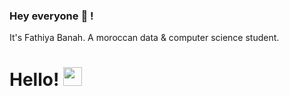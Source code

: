### Hey everyone 👋 !

It's Fathiya Banah. A moroccan data & computer science student.


# Hello! <img src="https://raw.githubusercontent.com/MartinHeinz/MartinHeinz/master/wave.gif" width="30px">
	
<!--
**f-banah/f-banah** is a ✨ _special_ ✨ repository because its `README.md` (this file) appears on your GitHub profile.

Here are some ideas to get you started:

- 🔭 I’m currently working on ...
- 🌱 I’m currently learning ...
- 👯 I’m looking to collaborate on ...
- 🤔 I’m looking for help with ...
- 💬 Ask me about ...
- 📫 How to reach me: ...
- 😄 Pronouns: ...
- ⚡ Fun fact: ...
-->
